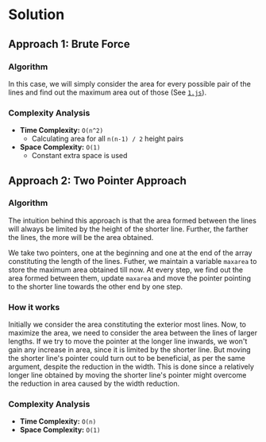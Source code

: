 # Solution

## Approach 1: Brute Force

### Algorithm 

In this case, we will simply consider the area for every possible pair of the lines and find out the maximum area out of those (See [`1.js`](https://github.com/amorriscode/leetcode/blob/master/medium/11-container-with-most-water/1.js)). 

### Complexity Analysis

- **Time Complexity:** `O(n^2)`
  - Calculating area for all `n(n-1) / 2` height pairs
- **Space Complexity:** `O(1)`
  - Constant extra space is used

## Approach 2: Two Pointer Approach

### Algorithm

The intuition behind this approach is that the area formed between the lines will always be limited by the height of the shorter line. Further, the farther the lines, the more will be the area obtained.

We take two pointers, one at the beginning and one at the end of the array constituting the length of the lines. Futher, we maintain a variable `maxarea` to store the maximum area obtained till now. At every step, we find out the area formed between them, update `maxarea` and move the pointer pointing to the shorter line towards the other end by one step.

### How it works

Initially we consider the area constituting the exterior most lines. Now, to maximize the area, we need to consider the area between the lines of larger lengths. If we try to move the pointer at the longer line inwards, we won't gain any increase in area, since it is limited by the shorter line. But moving the shorter line's pointer could turn out to be beneficial, as per the same argument, despite the reduction in the width. This is done since a relatively longer line obtained by moving the shorter line's pointer might overcome the reduction in area caused by the width reduction.

### Complexity Analysis

- **Time Complexity:** `O(n)`
- **Space Complexity:** `O(1)`